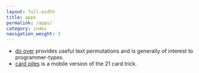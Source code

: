 ```yaml
---
layout: full-width
title: apps
permalink: /apps/
category: index
navigation_weight: 3
---
```


- [do over](/apps/do-over) provides useful text permutations and is generally of interest to programmer-types.
- [card piles](/apps/card-piles) is a mobile version of the 21 card trick.
